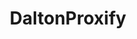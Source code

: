 ---
title: DaltonProxify
library: The Dalton School
lead: Access academic articles for free through Dalton's website
samplesource: https://www.jstor.org/stable/169984
js: url = window.location.href; window.open('https://ezproxy.dalton.org/login?url=' + url,'_self')
supportedsources: https://www.dalton.org/programs/library/high-school-library/databases
layout: library
---